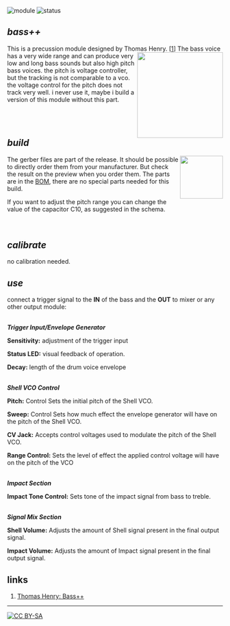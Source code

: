 ![module](https://img.shields.io/badge/module-other-yellow)
![status](https://img.shields.io/badge/status-final-green)

## *bass++*

This is a precussion module designed by Thomas Henry. \[[1][1]\]<a href="https://photos.app.goo.gl/SccjAAS7x1J2cVFWA"><img align="right" height="200px" src="https://spielhuus.github.io/elektrophon/images/basspp-logo-tmb.jpg"></a>
The bass voice has a very wide range and can produce very low and long bass sounds but also high pitch bass voices. the pitch is voltage controller, but the tracking is not comparable to a vco. the voltage control for the pitch does not track very well. i never use it, maybe i build a version of this module without this part. <br/><br/><br/><br/>

## *build*

<a href="https://spielhuus.github.io/elektrophon/schemas/basspp.pdf"><img height="100px" align="right" src="https://spielhuus.github.io/elektrophon/images/basspp-schemas.png"></a> The gerber files are part of the release. It should be possible to directly order them from your manufacturer. But check the result on the preview when you order them. The parts are in the [BOM](BOM.md), there are no special parts needed for this build. 

If you want to adjust the pitch range you can change the value of the capacitor C10, as suggested in the schema.<br/><br/><br/>

## *calibrate*

no calibration needed.

## *use*

connect a trigger signal to the **IN** of the bass and the **OUT** to mixer or any other output module:


<br/>***Trigger Input/Envelope Generator***

**Sensitivity:** adjustment of the trigger input

**Status LED:**	visual feedback of operation.

**Decay:** length of the drum voice envelope


<br/>***Shell VCO Control***

**Pitch:** Control	Sets the initial pitch of the Shell VCO.

**Sweep:** Control	Sets how much effect the envelope generator will have on the pitch of the Shell VCO.

**CV Jack:** Accepts control voltages used to modulate the pitch of the Shell VCO.

**Range Control:**	Sets the level of effect the applied control voltage will have on the pitch of the VCO


<br/>***Impact Section***

**Impact Tone Control:**	Sets tone of the impact signal from bass to treble.


<br/>***Signal Mix Section***

**Shell Volume:**	Adjusts the amount of Shell signal present in the final output signal.

**Impact Volume:**	Adjusts the amount of Impact signal present in the final output signal.


## links

1) [Thomas Henry: Bass++][1]

---
[![CC BY-SA](https://licensebuttons.net/l/by-sa/3.0/88x31.png)](https://creativecommons.org/licenses/by-sa/4.0/)

[1]: http://birthofasynth.com/Thomas_Henry/Pages/Bass_Plus.html
